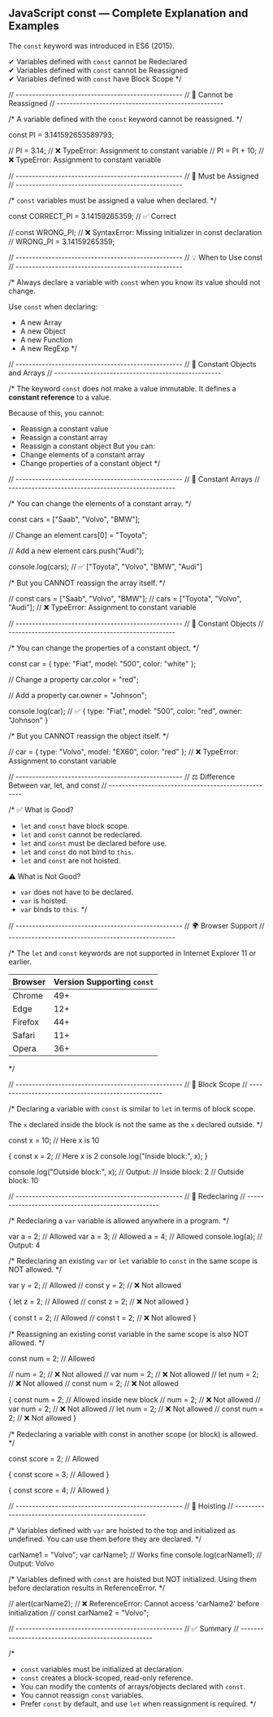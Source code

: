 ## JavaScript const — Complete Explanation and Examples

The `const` keyword was introduced in ES6 (2015).

✔ Variables defined with `const` cannot be Redeclared  
✔ Variables defined with `const` cannot be Reassigned  
✔ Variables defined with `const` have Block Scope
*/

// ---------------------------------------------------
// 🚫 Cannot be Reassigned
// ---------------------------------------------------

/*
A variable defined with the `const` keyword cannot be reassigned.
*/

const PI = 3.141592653589793;

// PI = 3.14;        // ❌ TypeError: Assignment to constant variable
// PI = PI + 10;     // ❌ TypeError: Assignment to constant variable


// ---------------------------------------------------
// 🧩 Must be Assigned
// ---------------------------------------------------

/*
`const` variables must be assigned a value when declared.
*/

const CORRECT_PI = 3.14159265359; // ✅ Correct

// const WRONG_PI;   // ❌ SyntaxError: Missing initializer in const declaration
// WRONG_PI = 3.14159265359;


// ---------------------------------------------------
// 💡 When to Use const
// ---------------------------------------------------

/*
Always declare a variable with `const` when you know its value should not change.

Use `const` when declaring:
 - A new Array
 - A new Object
 - A new Function
 - A new RegExp
*/


// ---------------------------------------------------
// 🧱 Constant Objects and Arrays
// ---------------------------------------------------

/*
The keyword `const` does not make a value immutable.
It defines a **constant reference** to a value.

Because of this, you cannot:
 - Reassign a constant value
 - Reassign a constant array
 - Reassign a constant object
But you can:
 - Change elements of a constant array
 - Change properties of a constant object
*/


// ---------------------------------------------------
// 🚗 Constant Arrays
// ---------------------------------------------------

/*
You can change the elements of a constant array.
*/

const cars = ["Saab", "Volvo", "BMW"];

// Change an element
cars[0] = "Toyota";

// Add a new element
cars.push("Audi");

console.log(cars); // ✅ ["Toyota", "Volvo", "BMW", "Audi"]

/*
But you CANNOT reassign the array itself.
*/

// const cars = ["Saab", "Volvo", "BMW"];
// cars = ["Toyota", "Volvo", "Audi"]; // ❌ TypeError: Assignment to constant variable


// ---------------------------------------------------
// 🚙 Constant Objects
// ---------------------------------------------------

/*
You can change the properties of a constant object.
*/

const car = { type: "Fiat", model: "500", color: "white" };

// Change a property
car.color = "red";

// Add a property
car.owner = "Johnson";

console.log(car); // ✅ { type: "Fiat", model: "500", color: "red", owner: "Johnson" }

/*
But you CANNOT reassign the object itself.
*/

// car = { type: "Volvo", model: "EX60", color: "red" }; // ❌ TypeError: Assignment to constant variable


// ---------------------------------------------------
// ⚖️ Difference Between var, let, and const
// ---------------------------------------------------

/*
✅ What is Good?
- `let` and `const` have block scope.
- `let` and `const` cannot be redeclared.
- `let` and `const` must be declared before use.
- `let` and `const` do not bind to `this`.
- `let` and `const` are not hoisted.

⚠️ What is Not Good?
- `var` does not have to be declared.
- `var` is hoisted.
- `var` binds to `this`.
*/


// ---------------------------------------------------
// 🌍 Browser Support
// ---------------------------------------------------

/*
The `let` and `const` keywords are not supported in Internet Explorer 11 or earlier.

| Browser | Version Supporting `const` |
|----------|----------------------------|
| Chrome   | 49+                        |
| Edge     | 12+                        |
| Firefox  | 44+                        |
| Safari   | 11+                        |
| Opera    | 36+                        |
*/


// ---------------------------------------------------
// 🧱 Block Scope
// ---------------------------------------------------

/*
Declaring a variable with `const` is similar to `let` in terms of block scope.

The `x` declared inside the block is not the same as the `x` declared outside.
*/

const x = 10; // Here x is 10

{
 const x = 2; // Here x is 2
 console.log("Inside block:", x);
}

console.log("Outside block:", x);
// Output:
// Inside block: 2
// Outside block: 10


// ---------------------------------------------------
// 🔁 Redeclaring
// ---------------------------------------------------

/*
Redeclaring a `var` variable is allowed anywhere in a program.
*/

var a = 2; // Allowed
var a = 3; // Allowed
a = 4;     // Allowed
console.log(a); // Output: 4

/*
Redeclaring an existing `var` or `let` variable to `const` in the same scope is NOT allowed.
*/

var y = 2;   // Allowed
// const y = 2; // ❌ Not allowed

{
 let z = 2;   // Allowed
 // const z = 2; // ❌ Not allowed
}

{
 const t = 2;   // Allowed
 // const t = 2; // ❌ Not allowed
}

/*
Reassigning an existing const variable in the same scope is also NOT allowed.
*/

const num = 2; // Allowed

// num = 2;    // ❌ Not allowed
// var num = 2; // ❌ Not allowed
// let num = 2; // ❌ Not allowed
// const num = 2; // ❌ Not allowed

{
 const num = 2; // Allowed inside new block
 // num = 2;     // ❌ Not allowed
 // var num = 2; // ❌ Not allowed
 // let num = 2; // ❌ Not allowed
 // const num = 2; // ❌ Not allowed
}

/*
Redeclaring a variable with const in another scope (or block) is allowed.
*/

const score = 2; // Allowed

{
 const score = 3; // Allowed
}

{
 const score = 4; // Allowed
}


// ---------------------------------------------------
// 🚀 Hoisting
// ---------------------------------------------------

/*
Variables defined with `var` are hoisted to the top and initialized as undefined.
You can use them before they are declared.
*/

carName1 = "Volvo";
var carName1; // Works fine
console.log(carName1); // Output: Volvo

/*
Variables defined with `const` are hoisted but NOT initialized.
Using them before declaration results in ReferenceError.
*/

// alert(carName2);       // ❌ ReferenceError: Cannot access 'carName2' before initialization
// const carName2 = "Volvo";


// ---------------------------------------------------
// ✅ Summary
// ---------------------------------------------------

/*
- `const` variables must be initialized at declaration.
- `const` creates a block-scoped, read-only reference.
- You can modify the contents of arrays/objects declared with `const`.
- You cannot reassign `const` variables.
- Prefer `const` by default, and use `let` when reassignment is required.
*/